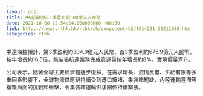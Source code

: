 ```yaml
---
layout: post
title: 中遠海控料上季盈利逾300億元人民幣
date: 2021-10-08 22:54:24.000000000 +08:00
link: https://news.rthk.hk/rthk/ch/component/k2/1614261-20211008.htm
categories: rthk
---
```


中遠海控預計，第3季盈利約304.9億元人民幣，首3季盈利約675.9億元人民幣，按年增長約16.5倍，集裝箱航運業務完成貨運量按年增長約8%，實現價量齊升。

公司表示，隨著全球主要經濟體逐步復蘇，在需求增長、疫情反覆、供給有限等多重因素影響下，全球物流供應鏈持續受到港口擁堵、集裝箱短缺、內陸運輸遲滯等複雜局面的挑戰和衝擊，令集裝箱運輸供求關係持續緊張。
